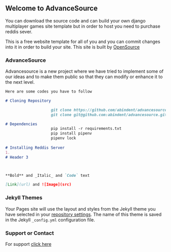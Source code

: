 ## Welcome to AdvanceSource

You can download the source code and can build your own django multiplayer games site template but in order to host you need to purchase reddis sever.

This is a free website template for all of you and you can commit changes into it in order to build your site. This site is built by [OpenSource](https://osourcegames.firebaseapp.com)

### AdvanceSource

Advancesource is a new project where we have tried to implement some of our ideas and to make them public so that they can modify or enhance it to the next level.

```markdown
Here are some codes you have to follow

# Cloning Repository

                    git clone https://github.com/abindent/advancesource.git # normal
                    git clone git@github.com:abindent/advancesource.git # ssh

# Dependencies
                    pip install -r requirements.txt
                    pip install pipenv  
                    pipenv lock
                    
# Installing Reddis Server
1. 
# Header 3



**Bold** and _Italic_ and `Code` text

[Link](url) and ![Image](src)
```

### Jekyll Themes

Your Pages site will use the layout and styles from the Jekyll theme you have selected in your [repository settings](https://github.com/abindent/advancesource/settings/pages). The name of this theme is saved in the Jekyll `_config.yml` configuration file.

### Support or Contact
For support [click here](mailto:owner.jzsculture.smaitra@gmail.com)
